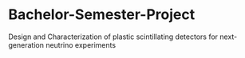 # Bachelor-Semester-Project
Design and Characterization of plastic scintillating detectors for next-generation neutrino experiments
